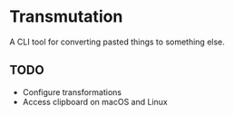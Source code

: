 # Transmutation

A CLI tool for converting pasted things to something else.

## TODO

- Configure transformations
- Access clipboard on macOS and Linux

